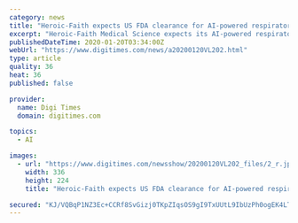 ```yaml
---
category: news
title: "Heroic-Faith expects US FDA clearance for AI-powered respiratory monitor"
excerpt: "Heroic-Faith Medical Science expects its AI-powered respiratory monitor to receive US FDA clearance this year, according to Taiwan-based startup. Heroic-Faith said the AI-powered continuous respiratory monitor can perform the breathing sounds auscultation precisely, using Taiwan's cutting-edge noise-cancelling technology, but also count ..."
publishedDateTime: 2020-01-20T03:34:00Z
webUrl: "https://www.digitimes.com/news/a20200120VL202.html"
type: article
quality: 36
heat: 36
published: false

provider:
  name: Digi Times
  domain: digitimes.com

topics:
  - AI

images:
  - url: "https://www.digitimes.com/newsshow/20200120VL202_files/2_r.jpg"
    width: 336
    height: 224
    title: "Heroic-Faith expects US FDA clearance for AI-powered respiratory monitor"

secured: "KJ/VQBqP1NZ3Ec+CCRf8SvGizj0TKpZIqsOS9gI9TxUUtL9IbUzPh0ogEK4LTGlyDm1H5mdxlajVEBVys7pqDa+Z3NVwmR/k9zgZL/m9MV0J7ZlWXRSIodH7kfehOBuNy1HAzyWVzUTxvEKBJWxP57l1KMDEy/0s7gUzw1GIc2FuXRxcLNV4TqZiQK4T1mDAcMYlsJUdQPx7wOKKS/0Y6UaZKSObsvjINU5mdLkPUyqjvF/eDOtuYEsF7LaBDBEFmAWQjRMypQefDOcmy30rI0FW5HMDx7xrN0ObYuNOHzA=;I3CNmZ5SRO9IHmimAd0dyg=="
---
```


